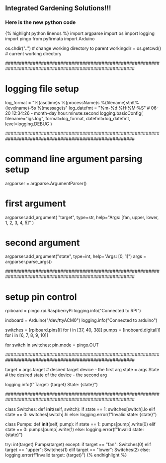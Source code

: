 ## Integrated Gardening Solutions!!!
### Here is the new python code
{% highlight python linenos %}
import argparse
import os
import logging
import pingo
from pyfirmata import Arduino

os.chdir("..")  # change working directory to parent
workingdir = os.getcwd()  # current working directory

#######################################################################################################

# logging file setup
log_format = "%(asctime)s %(processName)s %(filename)s\n\t%(levelname)-5s %(message)s"
log_datefmt = "%m-%d %H:%M:%S"  # 06-20 12:34:26 - month-day hour:minute:second
logging.basicConfig(
    filename="igs.log", format=log_format, datefmt=log_datefmt, level=logging.DEBUG
)

#######################################################################################################

# command line argument parsing setup
argparser = argparse.ArgumentParser()
# first argument
argparser.add_argument(
    "target", type=str, help="Args: [fan, upper, lower, 1, 2, 3, 4, 5]"
)
# second argument
argparser.add_argument("state", type=int, help="Args: [0, 1]")
args = argparser.parse_args()

#######################################################################################################

# setup pin control
rpiboard = pingo.rpi.RaspberryPi
logging.info("Connected to RPI")

inoboard = Arduino("/dev/ttyACM0")
logging.info("Connected to arduino")

switches = [rpiboard.pins[i] for i in [37, 40, 38]]
pumps = [inoboard.digital[i] for i in [6, 7, 8, 9, 10]]

for switch in switches:
    pin.mode = pingo.OUT

#######################################################################################################

target = args.target  # desired target device - the first arg
state = args.State  # the desired state of the device - the second arg

logging.info(f"Target: {target} State: {state}")

#######################################################################################################


class Switches:
    def __init__(self, switch):
        if state == 1:
            switches[switch].lo
        elif state == 0:
            switches[switch].hi
        else:
            logging.error(f"Invalid state: {state}")


class Pumps:
    def __init__(self, pump):
        if state == 1:
            pumps[pump].write(0)
        elif state == 0:
            pumps[pump].write(1)
        else:
            logging.error(f"Invalid state: {state}")

try:
    int(target)
    Pumps(target)
except:
    if target == "fan":
        Switches(0)
    elif target == "upper":
        Switches(1)
    elif target == "lower":
        Switches(2)
    else:
        logging.error(f"Invalid target: {target}")
{% endhighlight %}

